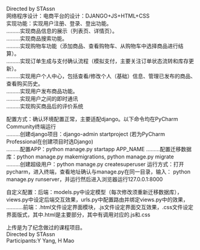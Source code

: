 Directed by STAssn          
网络程序设计：电商平台的设计：DJANGO+JS+HTML+CSS      
实现功能：实现用户注册、登录、登出功能。     
.........实现商品信息的展示（列表页、详情页）。     
.........实现商品搜索功能。     
.........实现购物车功能（添加商品、查看购物车、从购物车中选择商品进行结算）。     
.........实现订单生成与支付确认流程（模拟支付，主要关注订单状态流转和库存更新）。      
.........实现用户个人中心，包括查看/修改个人（基础）信息、管理已发布的商品、查看购买历史。     
.........实现用户发布商品功能。     
.........实现用户之间的即时通讯     
.........实现购买商品后的评价系统     


配置方式：确认环境配置正常，主要适配django。以下命令均在PyCharm Community终端运行      
.........创建django项目：django-admin startproject  (若为PyCharm Professional在创建项目时选Django)       
.........配置APP：python manage.py startapp APP_NAME
.........配置迁移数据库：python manage.py makemigrations,  python manage.py migrate     
.........创建超级用户：python manage.py createsuperuser
运行方式：打开pycharm，进入终端，查看地址确认与manage.py在同一目录，输入： python manage.py runserver，并运行然后进入浏览器运行127.0.0.1:8000          

自定义配置：后端：models.py中设定模型（每次修改须重新迁移数据库），views.py中设定后端交互效果，urls.py中配置路由并绑定views.py中的效果，     
...........前端：.html文件设定界面模块，.js文件设定界面交互效果，.css文件设定界面版式，其中.html是主要部分，其中有调用对应的.js和.css            

上传是为了纪念做过的课程项目。     
Directed by STAssn     
Participants:Y Yang, H Mao    
